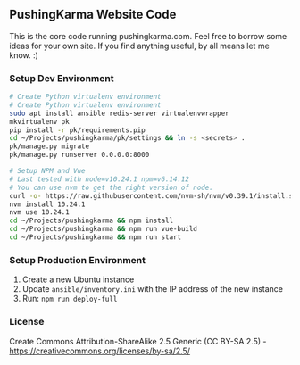 ## PushingKarma Website Code
This is the core code running pushingkarma.com.  Feel free to borrow
some ideas for your own site.  If you find anything useful, by all
means let me know. :)

### Setup Dev Environment
```bash
# Create Python virtualenv environment
# Create Python virtualenv environment
sudo apt install ansible redis-server virtualenvwrapper
mkvirtualenv pk
pip install -r pk/requirements.pip
cd ~/Projects/pushingkarma/pk/settings && ln -s <secrets> .
pk/manage.py migrate
pk/manage.py runserver 0.0.0.0:8000

# Setup NPM and Vue
# Last tested with node=v10.24.1 npm=v6.14.12
# You can use nvm to get the right version of node.
curl -o- https://raw.githubusercontent.com/nvm-sh/nvm/v0.39.1/install.sh | bash
nvm install 10.24.1
nvm use 10.24.1
cd ~/Projects/pushingkarma && npm install
cd ~/Projects/pushingkarma && npm run vue-build
cd ~/Projects/pushingkarma && npm run start
```

### Setup Production Environment
1. Create a new Ubuntu instance
2. Update `ansible/inventory.ini` with the IP address of the new instance
3. Run: `npm run deploy-full`

### License
Create Commons Attribution-ShareAlike 2.5 Generic (CC BY-SA 2.5) - 
https://creativecommons.org/licenses/by-sa/2.5/
